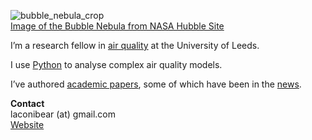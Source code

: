 ![bubble_nebula_crop](https://user-images.githubusercontent.com/19871268/126072455-01018bc8-633f-4b50-a6e6-dadfbbc073a2.jpg)  
[Image of the Bubble Nebula from NASA Hubble Site](https://hubblesite.org/contents/media/images/2016/13/3725-Image.html)  

I’m a research fellow in [air quality](https://www.lukeconibear.com/airpollution.html) at the University of Leeds.

I use [Python](https://www.lukeconibear.com/software.html) to analyse complex air quality models.

I’ve authored [academic papers](https://www.lukeconibear.com/publications.html), some of which have been in the [news](https://www.lukeconibear.com/news.html).

**Contact**  
laconibear (at) gmail.com  
[Website](https://www.lukeconibear.com/)  

